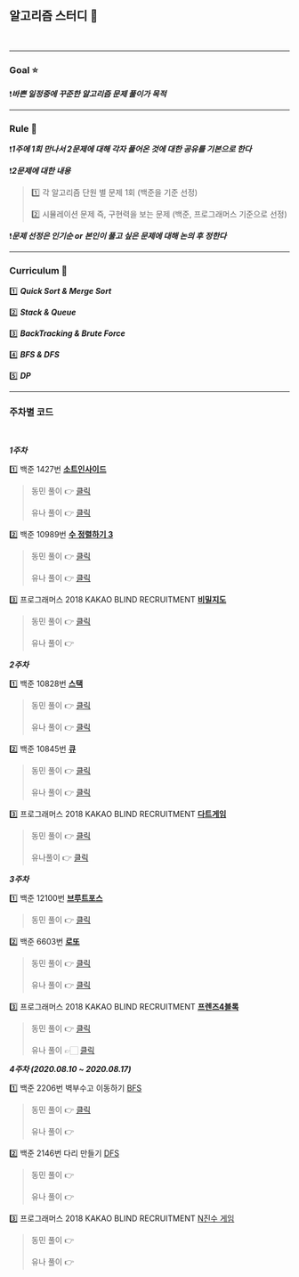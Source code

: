 ## 알고리즘 스터디 📕

<br>

---

### Goal ⭐️

❗️***바쁜 일정중에 꾸준한 알고리즘 문제 풀이가 목적***

---

### Rule 🤟

❗️***1주에 1회 만나서 2문제에 대해 각자 풀어온 것에 대한 공유를 기본으로 한다***

❗️***2문제에 대한 내용***

> 1️⃣ 각 알고리즘 단원 별 문제 1회 (백준을 기준 선정)
>
> 2️⃣ 시뮬레이션 문제 즉, 구현력을 보는 문제 (백준, 프로그래머스 기준으로 선정)

❗️***문제 선정은 인기순 or 본인이 풀고 싶은 문제에 대해 논의 후 정한다***

---

### Curriculum 📆

1️⃣ ***Quick Sort & Merge Sort***

2️⃣ ***Stack & Queue***

3️⃣ ***BackTracking & Brute Force***

4️⃣ ***BFS & DFS***

5️⃣ ***DP***

---

### 주차별 코드

<br>

***1주차***

1️⃣ 백준 1427번 **[소트인사이드](https://www.acmicpc.net/problem/1427)**

> 동민 풀이 👉 [클릭](https://github.com/dongminyoon/Algorithm/blob/master/%EC%9C%A4%EB%8F%99%EB%AF%BC/JAVA/Algorithm/src/Sort/BAEKJOON1427.java)
>
> 유나 풀이 👉 [클릭](https://github.com/dongminyoon/Algorithm/tree/master/%EA%B9%80%EC%9C%A0%EB%82%98)

2️⃣ 백준 10989번 **[수 정렬하기 3](https://www.acmicpc.net/problem/10989)**

> 동민 풀이 👉 [클릭](https://github.com/dongminyoon/Algorithm/blob/master/%EC%9C%A4%EB%8F%99%EB%AF%BC/JAVA/Algorithm/src/Sort/BAEKJOON10989.java)
>
> 유나 풀이 👉 [클릭](https://github.com/dongminyoon/Algorithm/tree/master/%EA%B9%80%EC%9C%A0%EB%82%98/%EB%B0%B1%EC%A4%8010989_CountingSort)

3️⃣ 프로그래머스 2018 KAKAO BLIND RECRUITMENT **[비밀지도](https://programmers.co.kr/learn/courses/30/lessons/17681)**

> 동민 풀이 👉 [클릭](https://github.com/dongminyoon/Algorithm/blob/master/%EC%9C%A4%EB%8F%99%EB%AF%BC/JAVA/Algorithm/src/Kakao2018Blind/SecretMap.java)
>
> 유나 풀이 👉


***2주차***

1️⃣ 백준 10828번 **[스택](https://www.acmicpc.net/problem/10828)**

> 동민 풀이 👉 [클릭](https://github.com/dongminyoon/Algorithm/blob/master/%EC%9C%A4%EB%8F%99%EB%AF%BC/JAVA/Algorithm/src/Stack/BAEKJOON10828.java)
>
> 유나 풀이 👉 [클릭](https://github.com/dongminyoon/Algorithm/blob/master/%EA%B9%80%EC%9C%A0%EB%82%98/%EB%B0%B1%EC%A4%8010828_Stack/baekjoon10828.java)

2️⃣ 백준 10845번 **[큐](https://www.acmicpc.net/problem/10845)**

> 동민 풀이 👉 [클릭](https://github.com/dongminyoon/Algorithm/blob/master/%EC%9C%A4%EB%8F%99%EB%AF%BC/JAVA/Algorithm/src/Queue/BAEKJOON10845.java)
>
> 유나 풀이 👉 [클릭](https://github.com/dongminyoon/Algorithm/blob/master/%EA%B9%80%EC%9C%A0%EB%82%98/%EB%B0%B1%EC%A4%8010845_Queue/baekjoon10845.java)

3️⃣ 프로그래머스 2018 KAKAO BLIND RECRUITMENT **[다트게임](https://programmers.co.kr/learn/courses/30/lessons/17682)**

> 동민 풀이 👉 [클릭](https://github.com/dongminyoon/Algorithm/blob/master/%EC%9C%A4%EB%8F%99%EB%AF%BC/JAVA/Algorithm/src/Kakao2018Blind/DartGame.java)
>
> 유나풀이 👉 [클릭](https://github.com/dongminyoon/Algorithm/blob/master/%EA%B9%80%EC%9C%A0%EB%82%98/%EC%B9%B4%EC%B9%B4%EC%98%A4%20%EB%B8%94%EB%9D%BC%EC%9D%B8%EB%93%9C%202018_%EB%8B%A4%ED%8A%B8%EA%B2%8C%EC%9E%84/dartgame.java)

***3주차***

1️⃣ 백준 12100번 **[브루트포스](https://www.acmicpc.net/problem/12100)**

>동민 풀이 👉 [클릭](https://github.com/dongminyoon/Algorithm/blob/master/%EC%9C%A4%EB%8F%99%EB%AF%BC/JAVA/Algorithm/src/BruteForce/BAEKJOON12100.java)

2️⃣ 백준 6603번 **[로또](https://www.acmicpc.net/problem/6603)**

>동민 풀이 👉 [클릭](https://github.com/dongminyoon/Algorithm/blob/master/%EC%9C%A4%EB%8F%99%EB%AF%BC/JAVA/Algorithm/src/BruteForce/BAEKJOON6603.java)
>
>유나 풀이 👉 [클릭](https://github.com/dongminyoon/Algorithm/blob/master/%EA%B9%80%EC%9C%A0%EB%82%98/%EB%B0%B1%EC%A4%80%206603%EB%B2%88%20%EB%A1%9C%EB%98%90/B_6603.java)

3️⃣ 프로그래머스 2018 KAKAO BLIND RECRUITMENT **[프렌즈4블록](https://programmers.co.kr/learn/courses/30/lessons/17679)**

> 동민 풀이 👉 [클릭](https://github.com/dongminyoon/Algorithm/blob/master/%EC%9C%A4%EB%8F%99%EB%AF%BC/SWIFT/Algorithm/Algorithm/2018%20%EC%B9%B4%EC%B9%B4%EC%98%A4%20%EB%B8%94%EB%9D%BC%EC%9D%B8%EB%93%9C/FriendsFourBlock.swift)
>
> 유나 풀이 👉🏻 [클릭](https://github.com/dongminyoon/Algorithm/blob/master/%EA%B9%80%EC%9C%A0%EB%82%98/%EC%B9%B4%EC%B9%B4%EC%98%A4%20%EB%B8%94%EB%9D%BC%EC%9D%B8%EB%93%9C%202018_%ED%94%84%EB%A0%8C%EC%A6%884%EB%B8%94%EB%A1%9D/friends4block.java)

***4주차 (2020.08.10 ~ 2020.08.17)*** 

1️⃣ 백준 2206번 벽부수고 이동하기 [BFS](https://www.acmicpc.net/problem/2206)

> 동민 풀이 👉 [클릭](https://github.com/dongminyoon/Algorithm/blob/master/%EC%9C%A4%EB%8F%99%EB%AF%BC/JAVA/Algorithm/src/BFS/BAEKJOON2206.java)
>
> 유나 풀이 👉

2️⃣ 백준 2146번 다리 만들기 [DFS](https://www.acmicpc.net/problem/2146)

> 동민 풀이 👉
>
> 유나 풀이 👉

3️⃣ 프로그래머스 2018 KAKAO BLIND RECRUITMENT [N진수 게임](https://programmers.co.kr/learn/courses/30/lessons/17687)

> 동민 풀이 👉
>
> 유나 풀이 👉




